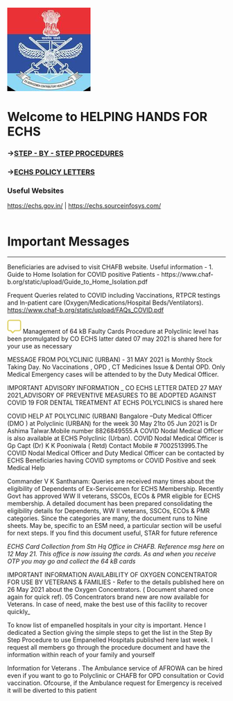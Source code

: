 ![alt text](https://github.com/echscoregroup/images/blob/main/Screenshot%202021-05-31%20092723.jpg?raw=true) 
# Welcome to HELPING HANDS FOR ECHS
  <h3>-><a href="procedures.html">STEP - BY - STEP PROCEDURES </a></h3>
  <h3>-><a href="policys.html">ECHS POLICY LETTERS</a></h3>
  <h3>Useful Websites</h3><a href="https://echs.gov.in/">https://echs.gov.in/</a>
  |   <a href="https://echs.sourceinfosys.com/">https://echs.sourceinfosys.com/</a><br><br>
  
# Important Messages
<hr>
Beneficiaries are advised to visit CHAFB website. Useful information - 1. Guide to Home Isolation for COVID positive Patients - https://www.chaf-b.org/static/upload/Guide_to_Home_Isolation.pdf

Frequent Queries related to COVID including Vaccinations, RTPCR testings and In-patient care (Oxygen/Medications/Hospital Beds/Ventilators). https://www.chaf-b.org/static/upload/FAQs_COVID.pdf

<img src="Message.png"/> Management of 64 kB Faulty Cards Procedure at Polyclinic level has been promulgated by CO ECHS latter dated 07 may 2021 is shared here for your use as necessary

MESSAGE FROM POLYCLINIC (URBAN) - 31 MAY 2021 is  Monthly Stock Taking Day. No Vaccinations , OPD , CT Medicines Issue & Dental OPD. Only Medical Emergency cases will be attended to by the Duty Medical Officer.

IMPORTANT ADVISORY INFORMATION _ CO ECHS LETTER DATED 27 MAY 2021_ADVISORY OF PREVENTIVE MEASURES TO BE ADOPTED AGAINST COVID 19 FOR DENTAL TREATMENT AT ECHS POLYCLINICS is shared here

COVID HELP AT POLYCLINIC (URBAN) Bangalore –Duty Medical Officer (DMO ) at Polyclinic (URBAN) for the week 30 May 21to 05 Jun 2021 is Dr Ashima Talwar.Mobile number 8826849555.A COVID Nodal Medical Officer is also available at ECHS Polyclinic (Urban). COVID Nodal Medical Officer is Gp Capt (Dr) K K Pooniwala ( Retd) Contact Mobile # 7002513995.The COVID Nodal Medical Officer and Duty Medical Officer   can be contacted by ECHS Beneficiaries having  COVID symptoms or COVID Positive and seek Medical Help

Commander V K Santhanam: Queries are received many times about the eligibility of Dependents of Ex-Servicemen for ECHS Membership. Recently Govt has approved WW II veterans, SSCOs, ECOs & PMR eligible for ECHS membership. A detailed document has been prepared consolidating the eligibility details for Dependents, WW II veterans, SSCOs, ECOs & PMR categories. Since the categories are many, the document runs to Nine sheets. May be, specific to an ESM need,  a particular section will be useful for next steps. If you find this document useful, STAR for future reference

 _ECHS Card Collection from Stn Hq Office in CHAFB. Reference msg here on 12 May 21. This office is now issuing the cards. As and when you receive  OTP you may go and collect the 64 kB cards_

IMPORTANT INFORMATION AVAILABILITY OF OXYGEN CONCENTRATOR FOR USE BY VETERANS & FAMILIES - Refer to the details published here on 26 May 2021 about the Oxygen Concentrators. ( Document shared once again for quick ref). 05 Concentrators brand new are now available for Veterans. In case of need, make the best use of this facility to recover quickly_

To know list of empanelled hospitals in your city is important. Hence I dedicated a Section giving the   simple steps to get the list in the Step By Step Procedure to use Empanelled Hospitals published here last week. I request all members go through the procedure document and have the information within reach of your family and yourself

Information for Veterans . The Ambulance  service of AFROWA can be hired even if you want to go to Polyclinic or CHAFB for OPD consultation or Covid vaccination.   Ofcourse,  if the Ambulance request for Emergency is received it will be diverted to this patient

